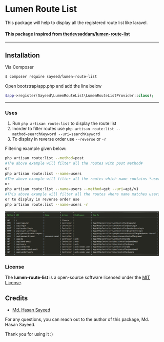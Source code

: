 Lumen Route List
===================

This package will help to display all the registered route list like laravel.

#### This package inspired from [thedevsaddam/lumen-route-list](https://github.com/thedevsaddam/lumen-route-list)

----------

Installation
-------------
Via Composer

``` bash
$ composer require sayeed/lumen-route-list
```

Open bootstrap/app.php and add the line below

```php
$app->register(Sayeed\LumenRouteList\LumenRouteListProvider::class);
```

<hr/>

### **Uses**
1. Run `php artisan route:list` to display the route list
1. Inorder to filter routes use `php artisan route:list --method=searchKeyword --uri=searchKeyword`
1. To display in reverse order use `--reverse` or `-r`

Filtering example given below:
```bash
php artisan route:list --method=post
#The above example will filter all the routes with post method#
or
php artisan route:list --name=users
#The above example will filter all the routes which name contains *user* keyword#
or
php artisan route:list --name=users --method=get --uri=api/v1
#This above example will filter all the routes where name matches users, method matches get and uri matches api/v1
or to display in reverse order use
php artisan route:list --name=users -r
```

![route list like laravel](screenshort/screenshot.png)


### **License**
The **lumen-route-list** is a open-source software licensed under the [MIT License](LICENSE.md).


## Credits

- [Md. Hasan Sayeed](https://github.com/jbhasan)

 For any questions, you can reach out to the author of this package, Md. Hasan Sayeed.

 Thank you for using it :)
